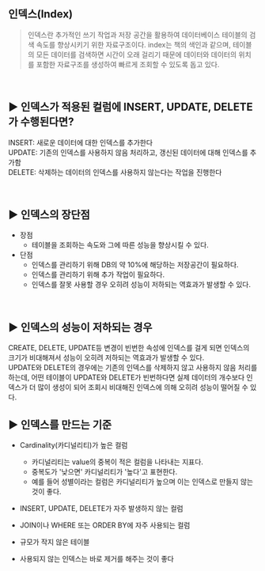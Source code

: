 ## 인덱스(Index)
> 인덱스란 추가적인 쓰기 작업과 저장 공간을 활용하여 데이터베이스 테이블의 검색 속도를 향상시키기 위한 자료구조이다. index는 책의 색인과 같으며, 테이블의 모든 데이터를 검색하면 시간이 오래 걸리기 때문에 데이터와 데이터의 위치를 포함한 자료구조를 생성하여 빠르게 조회할 수 있도록 돕고 있다.

<br>

## ▶️ 인덱스가 적용된 컬럼에 INSERT, UPDATE, DELETE가 수행된다면?
INSERT: 새로운 데이터에 대한 인덱스를 추가한다<br>
UPDATE: 기존의 인덱스를 사용하지 않음 처리하고, 갱신된 데이터에 대해 인덱스를 추가함<br>
DELETE: 삭제하는 데이터의 인덱스를 사용하지 않는다는 작업을 진행한다<br>

<br>

## ▶️ 인덱스의 장단점
* 장점 
  * 테이블을 조회하는 속도와 그에 따른 성능을 향상시킬 수 있다.
* 단점 
  * 인덱스를 관리하기 위해 DB의 약 10%에 해당하는 저장공간이 필요하다.
  * 인덱스를 관리하기 위해 추가 작업이 필요하다.
  * 인덱스를 잘못 사용할 경우 오히려 성능이 저하되는 역효과가 발생할 수 있다.

<br>

## ▶️ 인덱스의 성능이 저하되는 경우
 CREATE, DELETE, UPDATE등 변경이 빈번한 속성에 인덱스를 걸게 되면 인덱스의 크기가 비대해져서 성능이 오히려 저하되는 역효과가 발생할 수 있다.<br>
 UPDATE와 DELETE의 경우에는 기존의 인덱스를 삭제하지 않고 사용하지 않음 처리를 하는데, 어떤 테이블이 UPDATE와 DELETE가 빈번하다면 실제 데이터의 개수보다 인덱스가 더 많이 생성이 되어 조회시 비대해진 인덱스에 의해 오히려 성능이 떨어질 수 있다.
<br>

## ▶️ 인덱스를 만드는 기준
* Cardinality(카디널리티)가 높은 컬럼 <br>
   * 카디널리티는 value의 중복이 적은 컬럼을 나타내는 지표다.<br>
   * 중복도가 '낮으면' 카디널리티가 '높다'고 표현한다.<br>
   * 예를 들어 성별이라는 컬럼은 카디널리티가 높으며 이는 인덱스로 만들지 않는 것이 좋다.<br>

* INSERT, UPDATE, DELETE가 자주 발생하지 않는 컬럼
* JOIN이나 WHERE 또는 ORDER BY에 자주 사용되는 컬럼
* 규모가 작지 않은 테이블
* 사용되지 않는 인덱스는 바로 제거를 해주는 것이 좋다
<br>
